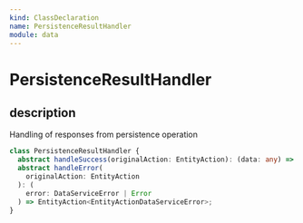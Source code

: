```yaml
---
kind: ClassDeclaration
name: PersistenceResultHandler
module: data
---
```


# PersistenceResultHandler

## description

Handling of responses from persistence operation

```ts
class PersistenceResultHandler {
  abstract handleSuccess(originalAction: EntityAction): (data: any) => Action;
  abstract handleError(
    originalAction: EntityAction
  ): (
    error: DataServiceError | Error
  ) => EntityAction<EntityActionDataServiceError>;
}
```
